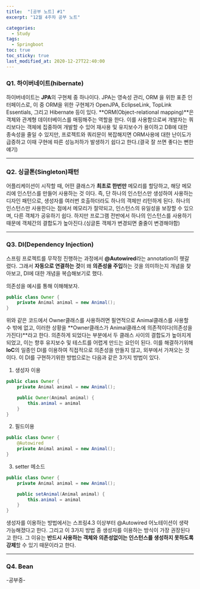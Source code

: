 ```yaml
---
title:  "[공부 노트] #1"
excerpt: "12월 4주차 공부 노트"

categories:
  - Study
tags:
  - Springboot
toc: true
toc_sticky: true
last_modified_at: 2020-12-27T22:40:00
---
```


### Q1. 하이버네이트(hibernate)
하이버네이트는 **JPA**의 구현체 중 하나이다. JPA는 영속성 관리, ORM 을 위한 표준 인터페이스로, 이 중 ORM을 위한 구현체가 OpenJPA, EclipseLink, TopLink Essentials, 그리고 Hibernate 등이 있다. **ORM(Object-relational mapping)**은 객체와 관계형 데이터베이스를 매핑해주는 역할을 한다. 이를 사용함으로써 개발자는 쿼리보다는 객체에 집중하여 개발할 수 있어 재사용 및 유지보수가 용이하고 DB에 대한 종속성을 줄일 수 있지만, 프로젝트와 쿼리문이 복잡해지면 ORM사용에 대한 난이도가 급증하고 이때 구현에 따른 성능저하가 발생하기 쉽다고 한다.(결국 잘 쓰면 좋다는 뻔한 얘기)

---
### Q2. 싱글톤(Singleton)패턴
어플리케이션이 시작할 때, 어떤 클래스가 **최초로 한번만** 메모리를 할당하고, 해당 메모리에 인스턴스를 만들어 사용하는 것 이다. 즉, 단 하나의 인스턴스만 생성하여 사용하는 디자인 패턴으로, 생성자를 여러번 호출하더라도 하나의 객체만 리턴하게 된다. 하나의 인스턴스만 사용한다는 점에서 메모리가 절약되고, 인스턴스의 유일성을 보장할 수 있으며, 다른 객체가 공유하기 쉽다. 하지만 프로그램 전반에서 하나의 인스턴스를 사용하기 때문에 객체간의 결합도가 높아진다.(싱글톤 객체가 변경되면 줄줄이 변경해야함)

---
### Q3. DI(Dependency Injection)
스프링 프로젝트를 무작정 진행하는 과정에서 **@Autowired**라는 annotation이 헷갈렸다. 그래서 **자동으로 연결하는 것**이 왜 **의존성을 주입**하는 것을 의미하는지 개념을 찾아보고, DI에 대한 개념을 복습해보기로 했다.

의존성을 예시를 통해 이해해보자.
```java
public class Owner {
    private Animal animal = new Animal();
}
```
위와 같은 코드에서 Owner클래스를 사용하려면 필연적으로 Animal클래스를 사용할 수 밖에 없고, 이러한 상황을 **Owner클래스가 Animal클래스에 의존적이다(의존성을 가진다)**라고 한다. 의존하게 되었다는 부분에서 두 클래스 사이의 결합도가 높아지게 되었고, 이는 향후 유지보수 및 테스트를 어렵게 만드는 요인이 된다. 이를 해결하기위해 **IoC**의 일종인 DI를 이용하여 직접적으로 의존성을 만들지 않고, 외부에서 가져오는 것이다. 이 DI를 구현하기위한 방법으로는 다음과 같은 3가지 방법이 있다.

1) 생성자 이용
```java
public class Owner {
    private Animal animal = new Animal();

    public Owner(Animal animal) {
		this.animal = animal
	}
}
```
2) 필드이용
```java
public class Owner {
    @Autowired
    private Animal animal = new Animal();
}
```
3) setter 메소드
```java
public class Owner {
    private Animal animal = new Animal();

    public setAnimal(Animal animal) {
		this.animal = animal
	}
}
```

생성자를 이용하는 방법에서는 스프링4.3 이상부터 @Autowired 어노테이션이 생략 가능해졌다고 한다. 그리고 이 3가지 방법 중 생성자를 이용하는 방식이 가장 권장된다고 한다. 그 이유는 **반드시 사용하는 객체와 의존성없이는 인스턴스를 생성하지 못하도록 강제**할 수 있기 때문이라고 한다.

---
### Q4. Bean
-공부중-